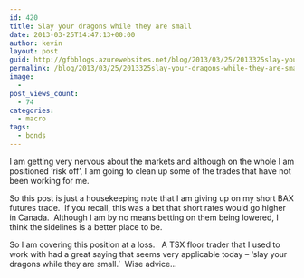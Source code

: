 ```yaml
---
id: 420
title: Slay your dragons while they are small
date: 2013-03-25T14:47:13+00:00
author: kevin
layout: post
guid: http://gfbblogs.azurewebsites.net/blog/2013/03/25/2013325slay-your-dragons-while-they-are-small/
permalink: /blog/2013/03/25/2013325slay-your-dragons-while-they-are-small/
image:
  - 
post_views_count:
  - 74
categories:
  - macro
tags:
  - bonds
---
```

I am getting very nervous about the markets and although on the whole I am positioned &#8216;risk off&#8217;, I am going to clean up some of the trades that have not been working for me.

So this post is just a housekeeping note that I am giving up on my short BAX futures trade.  If you recall, this was a bet that short rates would go higher in Canada.  Although I am by no means betting on them being lowered, I think the sidelines is a better place to be.

So I am covering this position at a loss.   A TSX floor trader that I used to work with had a great saying that seems very applicable today &#8211; &#8216;slay your dragons while they are small.&#8217;  Wise advice&#8230;

&nbsp;

<img class="aligncenter" alt="" src="http://themacrotourist.com/blogs/Small%20Dragon%20Mar%2025%2013.jpg" /><img class="aligncenter" alt="" src="http://themacrotourist.com/blogs/BAX%20Dec%2013%20Mar%2025%2013.gif" />